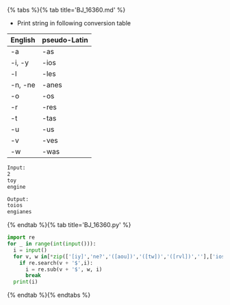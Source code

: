 {% tabs %}{% tab title='BJ_16360.md' %}

* Print string in following conversion table

| English | pseudo-Latin |
| ------- | ------------ |
| -a      | -as          |
| -i, -y  | -ios         |
| -l      | -les         |
| -n, -ne | -anes        |
| -o      | -os          |
| -r      | -res         |
| -t      | -tas         |
| -u      | -us          |
| -v      | -ves         |
| -w      | -was         |

```txt
Input:
2
toy
engine

Output:
toios
engianes
```

{% endtab %}{% tab title='BJ_16360.py' %}

```py
import re
for _ in range(int(input())):
  i = input()
  for v, w in[*zip(['[iy]','ne?','([aou])','([tw])','([rvl])',''],['ios','anes','\g<1>s','\g<1>as','\g<1>es','us'])]:
    if re.search(v + '$',i):
      i = re.sub(v + '$', w, i)
      break
  print(i)
```

{% endtab %}{% endtabs %}
